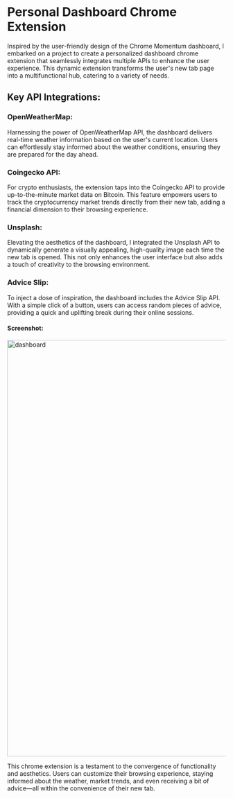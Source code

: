 # Personal Dashboard Chrome Extension

Inspired by the user-friendly design of the Chrome Momentum dashboard, I embarked on a project to create a personalized 
dashboard chrome extension that seamlessly integrates multiple APIs to enhance the user experience. This dynamic extension
transforms the user's new tab page into a multifunctional hub, catering to a variety of needs.

## Key API Integrations:

### OpenWeatherMap:
Harnessing the power of OpenWeatherMap API, the dashboard delivers real-time weather information based on the user's current
location. Users can effortlessly stay informed about the weather conditions, ensuring they are prepared for the day ahead.

### Coingecko API:
For crypto enthusiasts, the extension taps into the Coingecko API to provide up-to-the-minute market data on Bitcoin. This
feature empowers users to track the cryptocurrency market trends directly from their new tab, adding a financial dimension to
their browsing experience.

### Unsplash:
Elevating the aesthetics of the dashboard, I integrated the Unsplash API to dynamically generate a visually appealing, high-quality
image each time the new tab is opened. This not only enhances the user interface but also adds a touch of creativity to the browsing
environment.

### Advice Slip:
To inject a dose of inspiration, the dashboard includes the Advice Slip API. With a simple click of a button, users can access random
pieces of advice, providing a quick and uplifting break during their online sessions.

#### Screenshot:
<img width="961" alt="dashboard" src="https://github.com/kayla-pagan/dashboard/assets/114839282/ef359b53-b39c-452d-8171-9c8613351289">

This chrome extension is a testament to the convergence of functionality and aesthetics. Users can customize their browsing experience,
staying informed about the weather, market trends, and even receiving a bit of advice—all within the convenience of their new tab.
